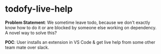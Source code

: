 # todofy-live-help
**Problem Statement**: We sometime leave todo, because we don't exactly know how to do it or are blocked by someone else working on dependency. A novel way to solve this?

**POC**: User installs an extension in VS Code & get live help from some other team mate over slack.
